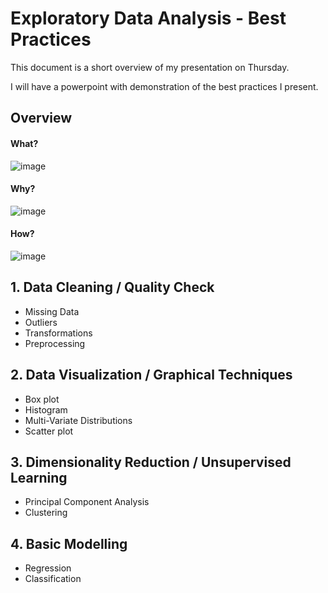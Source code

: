 
# Exploratory Data Analysis - Best Practices 

This document is a short overview of my presentation on Thursday.

I will have a powerpoint with demonstration of the best practices I present.

## Overview


#### What?

![image](https://user-images.githubusercontent.com/25378211/120262249-724cfc00-c267-11eb-9076-8f6300385874.png)

#### Why?

![image](https://user-images.githubusercontent.com/25378211/120262176-577a8780-c267-11eb-9a30-0e5b610fccf8.png)

#### How? 

![image](https://user-images.githubusercontent.com/25378211/120263000-d7552180-c268-11eb-8058-9e9aecc478b0.png)

## 1. Data Cleaning / Quality Check

* Missing Data
* Outliers
* Transformations
* Preprocessing

## 2. Data Visualization / Graphical Techniques
* Box plot
* Histogram
* Multi-Variate Distributions
* Scatter plot

## 3. Dimensionality Reduction / Unsupervised Learning
* Principal Component Analysis
* Clustering

## 4. Basic Modelling
* Regression
* Classification

